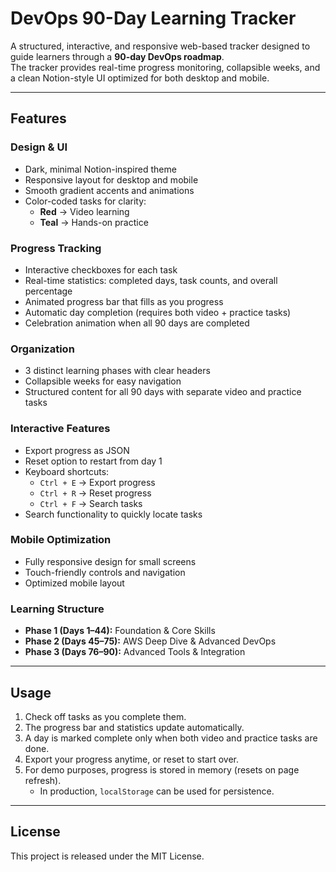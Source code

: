 # DevOps 90-Day Learning Tracker

A structured, interactive, and responsive web-based tracker designed to guide learners through a **90-day DevOps roadmap**.  
The tracker provides real-time progress monitoring, collapsible weeks, and a clean Notion-style UI optimized for both desktop and mobile.

---

## Features

### Design & UI
- Dark, minimal Notion-inspired theme  
- Responsive layout for desktop and mobile  
- Smooth gradient accents and animations  
- Color-coded tasks for clarity:  
  - **Red** → Video learning  
  - **Teal** → Hands-on practice  

### Progress Tracking
- Interactive checkboxes for each task  
- Real-time statistics: completed days, task counts, and overall percentage  
- Animated progress bar that fills as you progress  
- Automatic day completion (requires both video + practice tasks)  
- Celebration animation when all 90 days are completed  

### Organization
- 3 distinct learning phases with clear headers  
- Collapsible weeks for easy navigation  
- Structured content for all 90 days with separate video and practice tasks  

### Interactive Features
- Export progress as JSON  
- Reset option to restart from day 1  
- Keyboard shortcuts:  
  - `Ctrl + E` → Export progress  
  - `Ctrl + R` → Reset progress  
  - `Ctrl + F` → Search tasks  
- Search functionality to quickly locate tasks  

### Mobile Optimization
- Fully responsive design for small screens  
- Touch-friendly controls and navigation  
- Optimized mobile layout  

### Learning Structure
- **Phase 1 (Days 1–44):** Foundation & Core Skills  
- **Phase 2 (Days 45–75):** AWS Deep Dive & Advanced DevOps  
- **Phase 3 (Days 76–90):** Advanced Tools & Integration  

---

## Usage
1. Check off tasks as you complete them.  
2. The progress bar and statistics update automatically.  
3. A day is marked complete only when both video and practice tasks are done.  
4. Export your progress anytime, or reset to start over.  
5. For demo purposes, progress is stored in memory (resets on page refresh).  
   - In production, `localStorage` can be used for persistence.  

---

## License
This project is released under the MIT License.  
